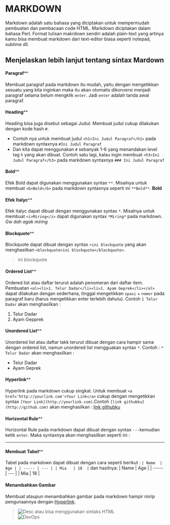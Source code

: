 # MARKDOWN
Markdown adalah satu bahasa yang diciptakan untuk mempermudah pembuatan dan pembacaan code HTML. Markdown diciptakan dalam bahasa Perl.
Format tulisan makrdown sendiri adalah plain-text yang artinya kamu bisa membuat markdown dari text-editor biasa seperti notepad, sublime dll.
## Menjelaskan lebih lanjut tentang sintax Mardown
#### Paragraf^^
Membuat paragraf pada markdown itu mudah, yaitu dengan mengetikkan sesuatu yang kita inginkan maka itu akan otomatis dikonversi menjadi paragraf selama belum mengklik `enter`. Jadi `enter` adalah tanda awal paragraf.

#### Heading^^
Heading bisa juga disebut sebagai Judul. Membuat judul cukup dilakukan dengan kode hash `#`.
- Contoh nya untuk membuat judul `<h1>Ini Judul Paragraf</h1>` pada markdown syntaxnya `#Ini Judul Paragraf` 
- Dan kita dapat menggunakan `#` sebanyak 1-6 yang menandakan level tag `h` yang akan dibuat. Contoh satu lagi, kalau ingin membuat `<h3>Ini Judul Paragraf</h3>` pada markdown syntaxnya `### Ini Judul Paragraf`

#### Bold^^
Efek Bold dapat digunakan menggunakan syntax `**`. Misalnya untuk membuat `<b>Bold</b>` pada markdown syntaxnya seperti ini `**Bold**`. **Bold**

#### Efek Italyc^^
Efek italyc dapat dibuat dengan menggunakan syntax `*`. Misalnya untuk membuat `<i>Miring</i>` dapat digunakan syntax `*Miring*` pada markdown. *Gw dah agak miring*

#### Blockquote^^
Blockquote dapat dibuat dengan syntax `>ini blockquote` yang akan menghasilkan `<blockquote>ini blockquote</blockquote>`.
>ini blockquote

#### Ordered List^^
Ordered list atau daftar terurut adalah penomeran dari daftar item. Pembuatan `<ol><li>1. Telur Dadar</li><li>2. Ayam Geprek</li></ol>` dapat dilakukan dengan sederhana, tinggal mengetikkan `spasi` + `nomor` pada paragraf baru (harus mengetikkan enter terlebih dahulu). Contoh `1 Telur Dadar` akan menghasilkan :
  1. Telur Dadar
  2. Ayam Gepprek
 
#### Unordered List^^
 Unordered list atau daftar takk terurut dibuat dengan cara hampir sama dengan ordered list, namun unordered list mengguakan syntax `*`. Contoh : `* Telur Dadar` akan menghasilkan :
  * Telur Dadar
  * Ayam Geprek
  
#### Hyperlink^^
Hyperlink pada markdown cukup singkat. Untuk membuat `<a href='http://yourlink.com'>Your Link</a>` cukup dengan mengetikkan syntax `[Your Link](http://yourlink.com)`.Contoh `[link githubku](http://github.com)` akan menghasilkan : [link githubku](http://github.com)

#### Horizontal Rule^^
Horizontal Rule pada markdown dapat dibuat dengan syntax `---`kemudian ketik `enter`. Maka syntaxnya akan menghasilkan seperti ini :

---

#### Membuat Tabel^^
Tabel pada markdown dapat dibuat dengan cara seperti berikut :
`| Name  | Age |
 | ----- | --- |
 | Mia   | 18  |`
 dan hasilnya:
 | Name  | Age |
 | ----- | --- |
 | Mia   | 18  |


#### Menambahkan Gambar
Membuat ataupun menambahkan gambar pada markdown hampir mirip pengunaannya dengan [Hyperlink](https://github.com/ce318040/my_exercise/tree/master/task0x02#hyperlink).   
>![](image.png "Desc") atau bisa menggunakan sintaks HTML   
![DevOps](https://github.com/ce318040/my_exercise/tree/master/task0x02/img/devops_circle.jpg "DevOps Circle")

